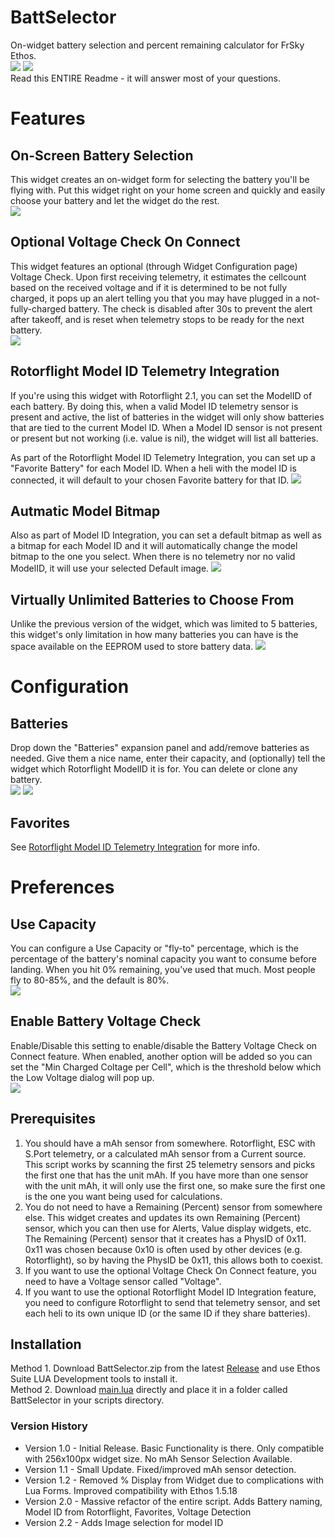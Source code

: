# BattSelector
On-widget battery selection and percent remaining calculator for FrSky Ethos.<br>
![](https://github.com/BladeScraper-Designs/Ethos_BattSelector/blob/main/img/Main.png?raw=true)
![](https://github.com/BladeScraper-Designs/Ethos_BattSelector/blob/main/img/Select.png?raw=true)<br>
Read this ENTIRE Readme - it will answer most of your questions.

# Features
## On-Screen Battery Selection
This widget creates an on-widget form for selecting the battery you'll be flying with.  Put this widget right on your home screen and quickly and easily choose your battery and let the widget do the rest.<br>
![](https://github.com/BladeScraper-Designs/Ethos_BattSelector/blob/main/img/Select.png?raw=true)

## Optional Voltage Check On Connect
This widget features an optional (through Widget Configuration page) Voltage Check.  Upon first receiving telemetry, it estimates the cellcount based on the received voltage and if it is determined to be not fully charged, it pops up an alert telling you that you may have plugged in a not-fully-charged battery. The check is disabled after 30s to prevent the alert after takeoff, and is reset when telemetry stops to be ready for the next battery.<br>
![](https://github.com/BladeScraper-Designs/Ethos_BattSelector/blob/main/img/Voltage_Warning.png?raw=true)

## Rotorflight Model ID Telemetry Integration
If you're using this widget with Rotorflight 2.1, you can set the ModelID of each battery.  By doing this, when a valid Model ID telemetry sensor is present and active, the list of batteries in the widget will only show batteries that are tied to the current Model ID.  When a Model ID sensor is not present or present but not working (i.e. value is nil), the widget will list all batteries.<br>

As part of the Rotorflight Model ID Telemetry Integration, you can set up a "Favorite Battery" for each Model ID.  When a heli with the model ID is connected, it will default to your chosen Favorite battery for that ID.
![](https://github.com/BladeScraper-Designs/Ethos_BattSelector/blob/main/img/Configure_Favorites.png?raw=true)

## Autmatic Model Bitmap
Also as part of Model ID Integration, you can set a default bitmap as well as a bitmap for each Model ID and it will automatically change the model bitmap to the one you select.  When there is no telemetry nor no valid ModelID, it will use your selected Default image.
![](https://github.com/BladeScraper-Designs/Ethos_BattSelector/blob/main/img/ID_Images.png?raw=true)

## Virtually Unlimited Batteries to Choose From
Unlike the previous version of the widget, which was limited to 5 batteries, this widget's only limitation in how many batteries you can have is the space available on the EEPROM used to store battery data.
![](https://github.com/BladeScraper-Designs/Ethos_BattSelector/blob/main/img/Unlimited.png?raw=true)

# Configuration
## Batteries
Drop down the "Batteries" expansion panel and add/remove batteries as needed.  Give them a nice name, enter their capacity, and (optionally) tell the widget which Rotorflight ModelID it is for.  You can delete or clone any battery.<br>
![](https://github.com/BladeScraper-Designs/Ethos_BattSelector/blob/main/img/Configure_Batteries.png?raw=true)
![](https://github.com/BladeScraper-Designs/Ethos_BattSelector/blob/main/img/Configure_Batteries_Options.png?raw=true)

## Favorites
See [Rotorflight Model ID Telemetry Integration](#rotorflight-model-id-telemetry-integration) for more info.<br>

# Preferences
## Use Capacity
You can configure a Use Capacity or "fly-to" percentage, which is the percentage of the battery's nominal capacity you want to consume before landing.  When you hit 0% remaining, you've used that much.  Most people fly to 80-85%, and the default is 80%.<br>
![](https://github.com/BladeScraper-Designs/Ethos_BattSelector/blob/main/img/Configure_Preferences.png?raw=true)

## Enable Battery Voltage Check
Enable/Disable this setting to enable/disable the Battery Voltage Check on Connect feature.  When enabled, another option will be added so you can set the "Min Charged Coltage per Cell", which is the threshold below which the Low Voltage dialog will pop up.<br>
![](https://github.com/BladeScraper-Designs/Ethos_BattSelector/blob/main/img/Configure_Preferences_VoltageCheck.png?raw=true)


## Prerequisites
1. You should have a mAh sensor from somewhere. Rotorflight, ESC with S.Port telemetry, or a calculated mAh sensor from a Current source. 
      This script works by scanning the first 25 telemetry sensors and picks the first one that has the unit mAh.  If you have more than  one sensor with the unit mAh, it will only use the first one, so make sure the first one is the one you want being used for calculations.
2. You do not need to have a Remaining (Percent) sensor from somewhere else.  This widget creates and updates its own Remaining (Percent) sensor, which you can then use for Alerts, Value display widgets, etc.
      The Remaining (Percent) sensor that it creates has a PhysID of 0x11.  0x11 was chosen because 0x10 is often used by other devices (e.g. Rotorflight), so by having the PhysID be 0x11, this allows both to coexist.
3. If you want to use the optional Voltage Check On Connect feature, you need to have a Voltage sensor called "Voltage".
4. If you want to use the optional Rotorflight Model ID Integration feature, you need to configure Rotorflight to send that telemetry sensor, and set each heli to its own unique ID (or the same ID if they share batteries).


## Installation
Method 1. Download BattSelector.zip from the latest [Release](https://github.com/BladeScraper-Designs/Ethos_BattSelector/releases) and use Ethos Suite LUA Development tools to install it.<br>
Method 2. Download [main.lua](https://github.com/BladeScraper-Designs/Ethos_BattSelector/blob/main/scripts/BattSelector/main.lua) directly and place it in a folder called BattSelector in your scripts directory. 


### Version History
  - Version 1.0 - Initial Release.  Basic Functionality is there.  Only compatible with 256x100px widget size.  No mAh Sensor Selection Available.
  - Version 1.1 - Small Update.  Fixed/improved mAh sensor detection.
  - Version 1.2 - Removed % Display from Widget due to complications with Lua Forms.  Improved compatibility with Ethos 1.5.18
  - Version 2.0 - Massive refactor of the entire script.  Adds Battery naming, Model ID from Rotorflight, Favorites, Voltage Detection
  - Version 2.2 - Adds Image selection for model ID
